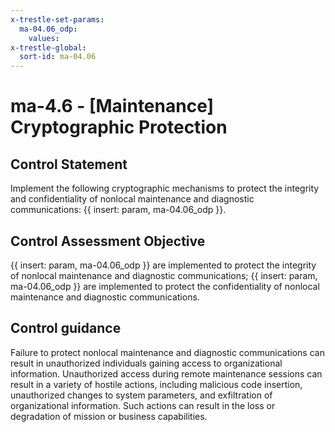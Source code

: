 ```yaml
---
x-trestle-set-params:
  ma-04.06_odp:
    values:
x-trestle-global:
  sort-id: ma-04.06
---
```


# ma-4.6 - \[Maintenance\] Cryptographic Protection

## Control Statement

Implement the following cryptographic mechanisms to protect the integrity and confidentiality of nonlocal maintenance and diagnostic communications: {{ insert: param, ma-04.06_odp }}.

## Control Assessment Objective

{{ insert: param, ma-04.06_odp }} are implemented to protect the integrity of nonlocal maintenance and diagnostic communications;
{{ insert: param, ma-04.06_odp }} are implemented to protect the confidentiality of nonlocal maintenance and diagnostic communications.

## Control guidance

Failure to protect nonlocal maintenance and diagnostic communications can result in unauthorized individuals gaining access to organizational information. Unauthorized access during remote maintenance sessions can result in a variety of hostile actions, including malicious code insertion, unauthorized changes to system parameters, and exfiltration of organizational information. Such actions can result in the loss or degradation of mission or business capabilities.
